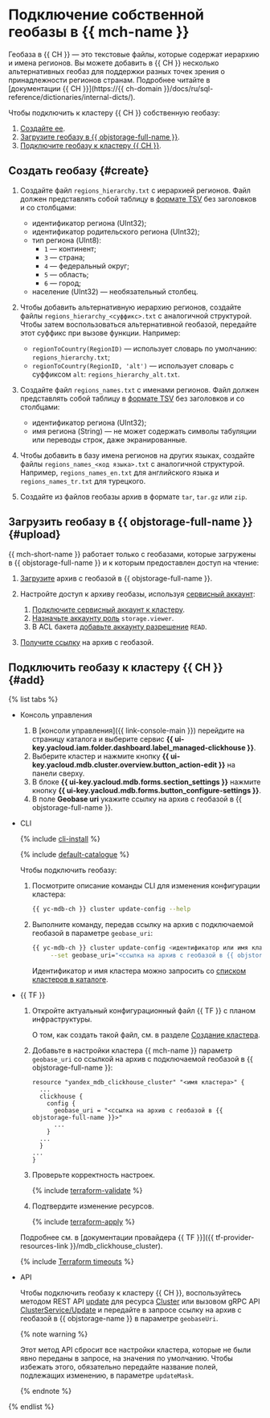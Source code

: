 # Подключение собственной геобазы в {{ mch-name }}

Геобаза в {{ CH }} — это текстовые файлы, которые содержат иерархию и имена регионов. Вы можете добавить в {{ CH }} несколько альтернативных геобаз для поддержки разных точек зрения о принадлежности регионов странам. Подробнее читайте в [документации {{ CH }}](https://{{ ch-domain }}/docs/ru/sql-reference/dictionaries/internal-dicts/).

Чтобы подключить к кластеру {{ CH }} собственную геобазу:

1. [Создайте ее](#create).
1. [Загрузите геобазу в {{ objstorage-full-name }}](#upload).
1. [Подключите геобазу к кластеру {{ CH }}](#add).

## Создать геобазу {#create}

1. Создайте файл `regions_hierarchy.txt` с иерархией регионов. Файл должен представлять собой таблицу в [формате TSV](https://ru.wikipedia.org/wiki/TSV) без заголовков и со столбцами:
   * идентификатор региона (UInt32);
   * идентификатор родительского региона (UInt32);
   * тип региона (UInt8):
        * `1` — континент;
        * `3` — страна;
        * `4` — федеральный округ;
        * `5` — область;
        * `6` — город;
   * население (UInt32) — необязательный столбец.
1. Чтобы добавить альтернативную иерархию регионов, создайте файлы `regions_hierarchy_<суффикс>.txt` с аналогичной структурой. Чтобы затем воспользоваться альтернативной геобазой, передайте этот суффикс при вызове функции. Например:

    * `regionToCountry(RegionID)` — использует словарь по умолчанию: `regions_hierarchy.txt`;
    * `regionToCountry(RegionID, 'alt')` — использует словарь с суффиксом `alt`: `regions_hierarchy_alt.txt`.

1. Создайте файл `regions_names.txt` с именами регионов. Файл должен представлять собой таблицу в [формате TSV](https://ru.wikipedia.org/wiki/TSV) без заголовков и со столбцами:

    * идентификатор региона (UInt32);
    * имя региона (String) — не может содержать символы табуляции или переводы строк, даже экранированные.

1. Чтобы добавить в базу имена регионов на других языках, создайте файлы `regions_names_<код языка>.txt` с аналогичной структурой. Например, `regions_names_en.txt` для английского языка и `regions_names_tr.txt` для турецкого.
1. Создайте из файлов геобазы архив в формате `tar`, `tar.gz` или `zip`.

## Загрузить геобазу в {{ objstorage-full-name }} {#upload}

{{ mch-short-name }} работает только с геобазами, которые загружены в {{ objstorage-full-name }} и к которым предоставлен доступ на чтение:


1. [Загрузите](../../storage/operations/objects/upload.md) архив с геобазой в {{ objstorage-full-name }}.

1. Настройте доступ к архиву геобазы, используя [сервисный аккаунт](../../iam/concepts/users/service-accounts.md):

    1. [Подключите сервисный аккаунт к кластеру](s3-access.md#connect-service-account).
    1. [Назначьте аккаунту роль](s3-access.md#configure-acl) `storage.viewer`.
    1. В ACL бакета [добавьте аккаунту разрешение](../../storage/operations/buckets/edit-acl.md) `READ`.

1. [Получите ссылку](s3-access.md#get-link-to-object) на архив с геобазой.


## Подключить геобазу к кластеру {{ CH }} {#add}

{% list tabs %}

- Консоль управления

  1. В [консоли управления]({{ link-console-main }}) перейдите на страницу каталога и выберите сервис **{{ ui-key.yacloud.iam.folder.dashboard.label_managed-clickhouse }}**.
  1. Выберите кластер и нажмите кнопку **{{ ui-key.yacloud.mdb.cluster.overview.button_action-edit }}** на панели сверху.
  1. В блоке **{{ ui-key.yacloud.mdb.forms.section_settings }}** нажмите кнопку **{{ ui-key.yacloud.mdb.forms.button_configure-settings }}**.
  1. В поле **Geobase uri** укажите ссылку на архив с геобазой в {{ objstorage-full-name }}.

- CLI

    {% include [cli-install](../../_includes/cli-install.md) %}

    {% include [default-catalogue](../../_includes/default-catalogue.md) %}

    Чтобы подключить геобазу:

    1. Посмотрите описание команды CLI для изменения конфигурации кластера:

        ```bash
        {{ yc-mdb-ch }} cluster update-config --help
        ```

    1. Выполните команду, передав ссылку на архив с подключаемой геобазой в параметре `geobase_uri`:

        ```bash
        {{ yc-mdb-ch }} cluster update-config <идентификатор или имя кластера> \
             --set geobase_uri="<ссылка на архив с геобазой в {{ objstorage-name }}>"
        ```

        Идентификатор и имя кластера можно запросить со [списком кластеров в каталоге](cluster-list.md#list-clusters).

- {{ TF }}

    1. Откройте актуальный конфигурационный файл {{ TF }} с планом инфраструктуры.

        О том, как создать такой файл, см. в разделе [Создание кластера](cluster-create.md).

    1. Добавьте в настройки кластера {{ mch-name }} параметр `geobase_uri` со ссылкой на архив с подключаемой геобазой в {{ objstorage-full-name }}:

        ```hcl
        resource "yandex_mdb_clickhouse_cluster" "<имя кластера>" {
          ...
          clickhouse {
            config {
              geobase_uri = "<ссылка на архив с геобазой в {{ objstorage-full-name }}>"
              ...
            }
          ...
          }
        ...
        }
        ```

    1. Проверьте корректность настроек.

        {% include [terraform-validate](../../_includes/mdb/terraform/validate.md) %}

    1. Подтвердите изменение ресурсов.

        {% include [terraform-apply](../../_includes/mdb/terraform/apply.md) %}

    Подробнее см. в [документации провайдера {{ TF }}]({{ tf-provider-resources-link }}/mdb_clickhouse_cluster).

    {% include [Terraform timeouts](../../_includes/mdb/mch/terraform/timeouts.md) %}

- API

    Чтобы подключить геобазу к кластеру {{ CH }}, воспользуйтесь методом REST API [update](../api-ref/Cluster/update.md) для ресурса [Cluster](../api-ref/Cluster/index.md) или вызовом gRPC API [ClusterService/Update](../api-ref/grpc/cluster_service.md#Update) и передайте в запросе ссылку на архив с геобазой в {{ objstorage-name }} в параметре `geobaseUri`.

    {% note warning %}

    Этот метод API сбросит все настройки кластера, которые не были явно переданы в запросе, на значения по умолчанию. Чтобы избежать этого, обязательно передайте название полей, подлежащих изменению, в параметре `updateMask`.

    {% endnote %}

{% endlist %}

